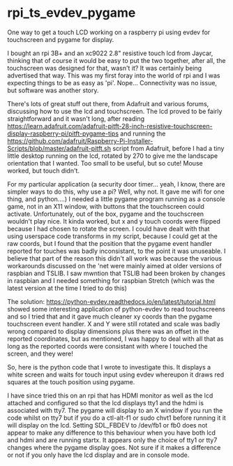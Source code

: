 # rpi_ts_evdev_pygame
One way to get a touch LCD working on a raspberry pi using evdev for touchscreen and pygame for display.

I bought an rpi 3B+ and an xc9022 2.8" resistive touch lcd from Jaycar, thinking that of course it would be easy to put the two together, after all,  the touchscreen was designed for that, wasn't it? It was certainly being advertised that way. This was my first foray into the world of rpi and I was expecting things to be as easy as 'pi'. Nope... Connectivity was no issue, but software was another story.

There's lots of great stuff out there, from Adafruit and various forums, discussing how to use the lcd and touchscreen. The lcd proved to be fairly straightforward and it wasn't long, after reading https://learn.adafruit.com/adafruit-pitft-28-inch-resistive-touchscreen-display-raspberry-pi/pitft-pygame-tips and running the https://github.com/adafruit/Raspberry-Pi-Installer-Scripts/blob/master/adafruit-pitft.sh script from Adafruit, before I had a tiny little desktop running on the lcd, rotated by 270 to give me the landscape orientation that I wanted. Too small to be useful, but so cute! Mouse worked, but touch didn't.

For my particular application (a security door timer... yeah, I know, there are simpler ways to do this, why use a pi? Well, why not. It gave me wifi for one thing, and python....) I needed a little pygame program running as a console game, not in an X11 window, with buttons that the touchscreen could activate. Unfortunately, out of the box, pygame and the touchscreen wouldn't play nice. It kinda worked, but x and y touch coords were flipped because I had chosen to rotate the screen. I could have dealt with that using userspace code transforms in my script, because I could get at the raw coords, but I found that the position that the pygame event handler reported for touches was badly inconsistant, to the point it was unuseable. I believe that part of the reason this didn't all work was because the various workarounds discussed on the 'net were mainly aimed at older versions of raspbian and TSLIB. I saw mwntion that TSLIB had been broken by changes in raspbian and I needed something for raspbian Stretch (which was the latest version at the time I tried to do this)

The solution:
https://python-evdev.readthedocs.io/en/latest/tutorial.html showed some interesting application of python-evdev to read touchscreens and so I tried that and it gave much cleaner xy coords than the pygame touchscreen event handler. X and Y were still rotated and scale was badly wrong compared to display dimensions plus there was an offset in the reported coordinates, but as mentioned, I was happy to deal with all that as long as the reported coords were consistant with where I touched the screen, and they were!

So, here is the python code that I wrote to investigate this. It displays a white screen and waits for touch input using evdev whereupon it draws red squares at the touch position using pygame.

I have since tried this on an rpi that has HDMI monitor as well as the lcd attached and configured so that the lcd displays tty1 and the hdmi is associated with tty7. The pygame will display to an X window if you run the code whilst on tty7 but if you do a ctl-alt-f1 or sudo chvt1 before running it it will display on the lcd. 
Setting SDL_FBDEV to /dev/fb1 or fb0 does not appear to make any difference to this behaviour when you have both lcd and hdmi and are running startx. It appears only the choice of tty1 or tty7 changes where the pygame display goes. Not sure if it makes a difference or not if you only have the lcd display and are in console mode.
